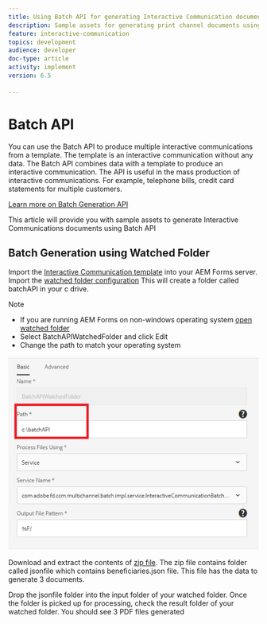 ```yaml
---
title: Using Batch API for generating Interactive Communication documents
description: Sample assets for generating print channel documents using batch API
feature: interactive-communication
topics: development
audience: developer
doc-type: article
activity: implement
version: 6.5

---
```


# Batch API

You can use the Batch API to produce multiple interactive communications from a template. The template is an interactive communication without any data. The Batch API combines data with a template to produce an interactive communication. The API is useful in the mass production of interactive communications. For example, telephone bills, credit card statements for multiple customers.

 [Learn more on Batch Generation API](https://docs.adobe.com/content/help/en/experience-manager-65/forms/interactive-communications/generate-multiple-interactive-communication-using-batch-api.html)

 This article will provide you with sample assets to generate Interactive Communications documents using Batch API

## Batch Generation using Watched Folder

Import the [Interactive Communication template](assets/Beneficiaries-confirmation.zip) into your AEM Forms server. 
Import the [watched folder configuration](assets/batch-generation-api.zip) This will create a folder called batchAPI in your c drive.

>[!NOTE]
* If you are running AEM Forms on non-windows operating system [open watched folder](http://localhost:4502/libs/fd/core/WatchfolderUI/content/UI.html)
* Select BatchAPIWatchedFolder and click Edit
* Change the path to match your operating system

![path](assets/watched-folder-batch-api-basic.PNG)

Download and extract the contents of [zip file](assets/jsonfile.zip). The zip file contains folder called jsonfile which contains beneficiaries.json file. This file has the data to generate 3 documents.

Drop the jsonfile folder into the input folder of your watched folder. 
Once the folder is picked up for processing, check the result folder of your watched folder. You should see 3 PDF files generated


